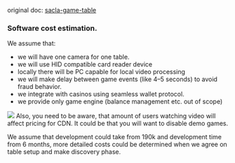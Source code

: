 original doc: [sacla-game-table](./sacla-game-table)


### Software cost estimation.
We assume that:
- we will have one camera for one table.
- we will use HID compatible card reader device
- locally there will be PC capable for local video processing
- we will make delay between game events (like 4–5 seconds) to avoid fraud behavior.
- we integrate with casinos using seamless wallet protocol.
- we provide only game engine (balance management etc. out of scope)

[![](https://mermaid.ink/img/pako:eNplVEmP2jAU_iuWT1SCURa25FCJQovmMBokRj106MEkD4hIbGQ7bSnhv8_zEraJBLKd971vsZ0TzUQONKVbyQ478jZbcYKPqtd-ga1LmEhgbn0GrHw3fyB_k17vazNlB11LID-LHAQRG7JlFTRkyqoO_kCyLx64zCQA91hSCV5o4XqQZrkTfy2QFHwjGlNzpZu0mEleFdwjMsG1FGVJtNFHFGhd8K1qHGLBOJSdWxg5mCWvBXj-4HKO3JPF8w2pbeG43h4o5t9Ytneldvhu0MSMsLHXt5DiDyZyY6pNwAExG29dY7aVi-9z69saDLWslQbZcXMU0654X9OyAK7Rh9fAlLLchK1FrYk44HZg6ITxnKxB39FdMlmU7Iip9Xq2xwvbozVTe2necSOCwwuvVdFivKW5PQiu3Wd9tvIHQL42Np1Av5ea6VrdI-9FPePZcckqUKoQvCGvk0PReW0NXqVddrg175bNYyA3QflWNrAuqRXSrVnJeAYEdNbcRPWwO5gOkaDqUjsZlzxpFy9VkdNUyxq6FC9DxcyUnkzJiuodVLCiKQ5zJvcruuJnxOBJ_SVE1cKkqLc7mm5YqXBWH3KmYVYwdHUtQTKQU1FzTdMoGNseND3RfzQNh09hFCWjOBgNxkEcxvj2SNP-6CkZDAdREIVhEkSD8fDcpf8tbfA0GiZJPA76ozgM-3GCCFZrsTzyrGWE3NzeF_flsB-QVtp3-8brPX8AHppoLg?type=png)](https://mermaid.live/edit#pako:eNplVEmP2jAU_iuWT1SCURa25FCJQovmMBokRj106MEkD4hIbGQ7bSnhv8_zEraJBLKd971vsZ0TzUQONKVbyQ478jZbcYKPqtd-ga1LmEhgbn0GrHw3fyB_k17vazNlB11LID-LHAQRG7JlFTRkyqoO_kCyLx64zCQA91hSCV5o4XqQZrkTfy2QFHwjGlNzpZu0mEleFdwjMsG1FGVJtNFHFGhd8K1qHGLBOJSdWxg5mCWvBXj-4HKO3JPF8w2pbeG43h4o5t9Ytneldvhu0MSMsLHXt5DiDyZyY6pNwAExG29dY7aVi-9z69saDLWslQbZcXMU0654X9OyAK7Rh9fAlLLchK1FrYk44HZg6ITxnKxB39FdMlmU7Iip9Xq2xwvbozVTe2necSOCwwuvVdFivKW5PQiu3Wd9tvIHQL42Np1Av5ea6VrdI-9FPePZcckqUKoQvCGvk0PReW0NXqVddrg175bNYyA3QflWNrAuqRXSrVnJeAYEdNbcRPWwO5gOkaDqUjsZlzxpFy9VkdNUyxq6FC9DxcyUnkzJiuodVLCiKQ5zJvcruuJnxOBJ_SVE1cKkqLc7mm5YqXBWH3KmYVYwdHUtQTKQU1FzTdMoGNseND3RfzQNh09hFCWjOBgNxkEcxvj2SNP-6CkZDAdREIVhEkSD8fDcpf8tbfA0GiZJPA76ozgM-3GCCFZrsTzyrGWE3NzeF_flsB-QVtp3-8brPX8AHppoLg)
Also, you need to be aware, that amount of users watching video will affect pricing for CDN. It could be that you will want to disable demo games.

We assume that development could take from 190k and development time from 6 months, more detailed costs could be determined when we agree on table setup and make discovery phase.